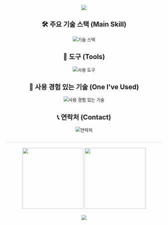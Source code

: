 <div align= "center">
    <img src="https://capsule-render.vercel.app/api?type=waving&color=0:808080,100:cccccc&height=150&text=&animation=fadeIn&fontColor=000000&fontSize=60" />
</div>    

<div align="center">
  
  ## 🛠 주요 기술 스택 (Main Skill)
  <img src="https://skillicons.dev/icons?i=spring,java,hibernate,gradle,maven" alt="기술 스택" />

  ## 🔧 도구 (Tools)
  <img src="https://skillicons.dev/icons?i=mysql,eclipse,idea,vscode,github,notion" alt="사용 도구" />

  ## 🔨 사용 경험 있는 기술 (One I've Used)
  <img src="https://skillicons.dev/icons?i=php,html,css,js,c,python,docker" alt="사용 경험 있는 기술" />

  ## 📞 연락처 (Contact)
  <img src="https://skillicons.dev/icons?i=instagram,gmail,discord" alt="연락처" />

</div>


  
  <h2 style="border-bottom: 1px solid #d8dee4; color: #ffffff;"></h2> 
<div align="center">
    <img src="https://github-readme-stats-git-masterrstaa-rickstaa.vercel.app/api?username=Dongyeon0123&theme=tokyonight&show_icons=true" height="195px" />
    <img src="https://github-readme-stats-git-masterrstaa-rickstaa.vercel.app/api/top-langs/?username=Dongyeon0123&layout=compact&theme=tokyonight" height="195px" /><br>
</div>

</div><br>

<footer>
  <div align="center">
    <img src="https://capsule-render.vercel.app/api?type=waving&color=0:808080,100:cccccc&height=150&section=footer" />
  </div>
</footer>





    

<!--
**Dongyeon0123/Dongyeon0123** is a ✨ _special_ ✨ repository because its `README.md` (this file) appears on your GitHub profile.

Here are some ideas to get you started:

- 🔭 I’m currently working on ...
- 🌱 I’m currently learning ...
- 👯 I’m looking to collaborate on ...
- 🤔 I’m looking for help with ...
- 💬 Ask me about ...
- 📫 How to reach me: ...
- 😄 Pronouns: ...
- ⚡ Fun fact: ...
-->

